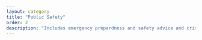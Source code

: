 ```yaml
---
layout: category
title: "Public Safety"
order: 2
description: "Includes emergency prepardness and safety advice and crime"
---
```

